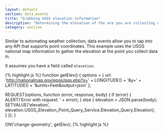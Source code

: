 ```yaml
---
layout: default
section: data_events
title: "Grabbing USGS elevation information"
description: "Determining the elevation of the are you are collecting data in"
category: section
---
```


Similar to automating weather collection, data events allow you to tap into any API that supports point coordinates.  This example uses the USGS national map information to gather the elevation at the point you collect data in.

It assumes you have a field called `elevation`.

{% highlight  js %}
function getElev() {
  options = {
    url: 'http://nationalmap.gov/epqs/pqs.php?x=' + LONGITUDE() + '&y=' + LATITUDE() + '&units=Feet&output=json'
  };

  REQUEST(options, function (error, response, body) {
    if (error) {
      ALERT('Error with request: ' + error);
    } else {
      elevation = JSON.parse(body);
      SETVALUE('elevation', elevation.USGS_Elevation_Point_Query_Service.Elevation_Query.Elevation);
    }
  });
}

ON('change-geometry', getElev);
{% highlight  js %}
